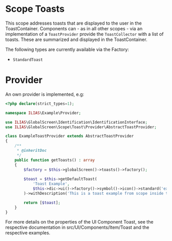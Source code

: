 Scope Toasts
===================
This scope addresses toasts that are displayed to the user in the ToastContainer. Components can - as in all other scopes - via an implementation of a `ToastProvider` provide the `ToastCollector` with a list of toasts. These are summarized and displayed in the ToastContainer.

The following types are currently available via the Factory:

- `StandardToast`

# Provider

An own provider is implemented, e.g:

```php
<?php declare(strict_types=1);

namespace ILIAS\Example\Provider;

use ILIAS\GlobalScreen\Identification\IdentificationInterface;
use ILIAS\GlobalScreen\Scope\Toast\Provider\AbstractToastProvider;

class ExampleToastProvider extends AbstractToastProvider
{
    /**
     * @inheritDoc
     */
    public function getToasts() : array
    {
        $factory = $this->globalScreen()->toasts()->factory();
        
        $toast = $this->getDefaultToast(
            'Toast Example', 
            $this->dic->ui()->factory()->symbol()->icon()->standard('exmpl', 'Example')
        )->withDescription('This is a toast example from scope inside the Global Screen');

        return [$toast];
    }
}
```

For more details on the properties of the UI Component Toast, see the respective documentation in src/UI/Components/Item/Toast and the respective examples.
